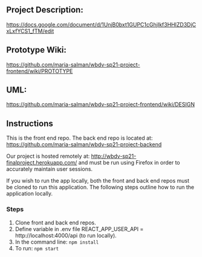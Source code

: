 ## **Project Description:**
https://docs.google.com/document/d/1UnjB0bxt1GUPC1cGhjIkf3HHIZD3DjCxLxfYCS1_fTM/edit

## **Prototype Wiki:**
https://github.com/maria-salman/wbdv-sp21-project-frontend/wiki/PROTOTYPE

## **UML:**
https://github.com/maria-salman/wbdv-sp21-project-frontend/wiki/DESIGN

## **Instructions**
This is the front end repo. The back end repo is located at: 
https://github.com/maria-salman/wbdv-sp21-project-backend

Our project is hosted remotely at: http://wbdv-sp21-finalproject.herokuapp.com/ and must be run using Firefox in order to accurately maintain user sessions.

If you wish to run the app locally, both the front and back end repos must be cloned to run this application. The following steps outline how to run the application locally.

### **Steps**
1. Clone front and back end repos.
2. Define variable in .env file
  REACT_APP_USER_API = http://localhost:4000/api (to run locally).
3. In the command line: ```npm install```
4. To run: ```npm start```
